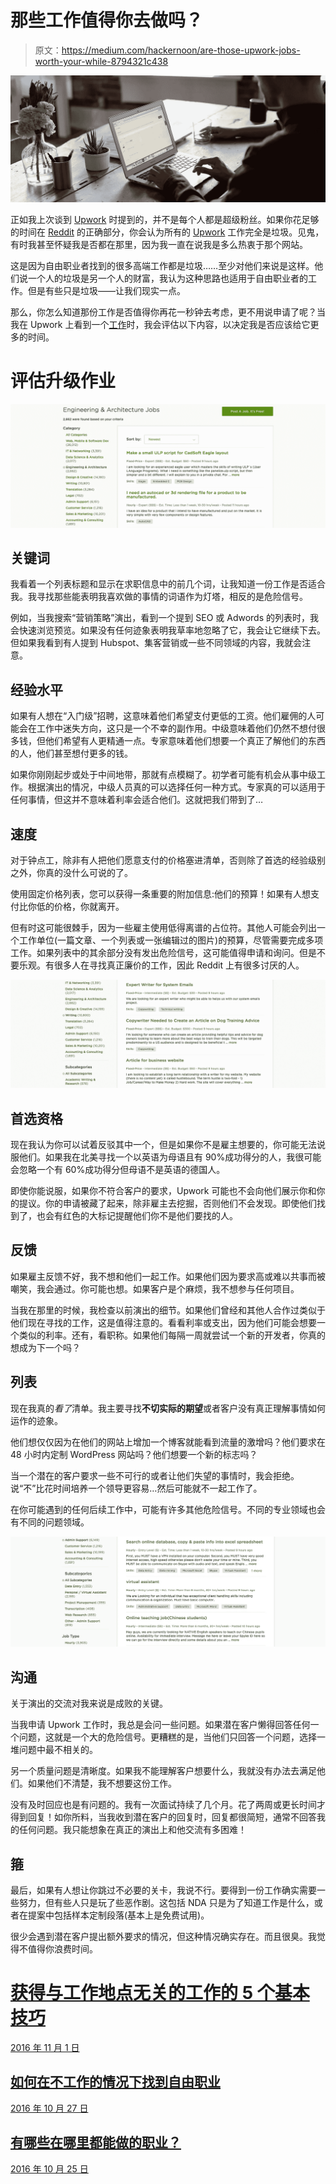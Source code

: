 # 那些工作值得你去做吗？

> 原文：<https://medium.com/hackernoon/are-those-upwork-jobs-worth-your-while-8794321c438>

![](img/adc601719261f2d5608669a9543dcd2e.png)

正如我上次谈到 [Upwork](http://julieewald.com/find-freelance-jobs-without-upwork/) 时提到的，并不是每个人都是超级粉丝。如果你花足够的时间在 [Reddit](https://www.reddit.com/r/Upwork/) 的正确部分，你会认为所有的 [Upwork](https://hackernoon.com/tagged/upwork) 工作完全是垃圾。见鬼，有时我甚至怀疑我是否都在那里，因为我一直在说我是多么热衷于那个网站。

这是因为自由职业者找到的很多高端工作都是垃圾……至少对他们来说是这样。他们说一个人的垃圾是另一个人的财富，我认为这种思路也适用于自由职业者的工作。但是有些只是垃圾——让我们现实一点。

那么，你怎么知道那份工作是否值得你再花一秒钟去考虑，更不用说申请了呢？当我在 Upwork 上看到一个[工作](https://hackernoon.com/tagged/job)时，我会评估以下内容，以决定我是否应该给它更多的时间。

# 评估升级作业

![](img/342219cbca84e9db55458494753a0bbc.png)

## 关键词

我看着一个列表标题和显示在求职信息中的前几个词，让我知道一份工作是否适合我。我寻找那些能表明我喜欢做的事情的词语作为灯塔，相反的是危险信号。

例如，当我搜索“营销策略”演出，看到一个提到 SEO 或 Adwords 的列表时，我会快速浏览预览。如果没有任何迹象表明我草率地忽略了它，我会让它继续下去。但如果我看到有人提到 Hubspot、集客营销或一些不同领域的内容，我就会注意。

## 经验水平

如果有人想在“入门级”招聘，这意味着他们希望支付更低的工资。他们雇佣的人可能会在工作中迷失方向，这只是一个不幸的副作用。中级意味着他们仍然不想付很多钱，但他们希望有人更精通一点。专家意味着他们想要一个真正了解他们的东西的人，他们甚至想付更多的钱。

如果你刚刚起步或处于中间地带，那就有点模糊了。初学者可能有机会从事中级工作。根据演出的情况，中级人员真的可以选择任何一种方式。专家真的可以适用于任何事情，但这并不意味着利率会适合他们。这就把我们带到了…

## 速度

对于钟点工，除非有人把他们愿意支付的价格塞进清单，否则除了首选的经验级别之外，你真的没什么可说的了。

使用固定价格列表，您可以获得一条重要的附加信息:他们的预算！如果有人想支付比你低的价格，你就离开。

但有时这可能很棘手，因为一些雇主使用低得离谱的占位符。其他人可能会列出一个工作单位(一篇文章、一个列表或一张编辑过的图片)的预算，尽管需要完成多项工作。如果列表中的其余部分没有发出危险信号，这可能值得申请和询问。但是不要乐观。有很多人在寻找真正廉价的工作，因此 Reddit 上有很多讨厌的人。

![](img/21b2552f15779082444a83dce7515904.png)

## 首选资格

现在我认为你可以试着反驳其中一个，但是如果你不是雇主想要的，你可能无法说服他们。如果我在北美寻找一个以英语为母语且有 90%成功得分的人，我很可能会忽略一个有 60%成功得分但母语不是英语的德国人。

即使你能说服，如果你不符合客户的要求，Upwork 可能也不会向他们展示你和你的提议。你的申请被藏了起来，除非雇主去挖掘，否则他们不会发现。即使他们找到了，也会有红色的大标记提醒他们你不是他们要找的人。

## 反馈

如果雇主反馈不好，我不想和他们一起工作。如果他们因为要求高或难以共事而被嘲笑，我会通过。你可能也想。如果客户是个麻烦，我不想参与任何项目。

当我在那里的时候，我检查以前演出的细节。如果他们曾经和其他人合作过类似于他们现在寻找的工作，这是值得注意的。看看利率或支出，因为他们可能会想要一个类似的利率。还有，看职称。如果他们每隔一周就尝试一个新的开发者，你真的想成为下一个吗？

## 列表

现在我真的*看了*清单。我主要寻找**不切实际的期望**或者客户没有真正理解事情如何运作的迹象。

他们想仅仅因为在他们的网站上增加一个博客就能看到流量的激增吗？他们要求在 48 小时内定制 WordPress 网站吗？他们想要一个新的标志吗？

当一个潜在的客户要求一些不可行的或者让他们失望的事情时，我会拒绝。说“不”比花时间培养一个领导更容易…然后可能就不一起工作了。

在你可能遇到的任何后续工作中，可能有许多其他危险信号。不同的专业领域也会有不同的问题领域。

![](img/2571d4d6e178f248f38aca220b9db4c2.png)

## 沟通

关于演出的交流对我来说是成败的关键。

当我申请 Upwork 工作时，我总是会问一些问题。如果潜在客户懒得回答任何一个问题，这就是一个大的危险信号。更糟糕的是，当他们只回答一个问题，选择一堆问题中最不相关的。

另一个质量问题是清晰度。如果我不能理解客户想要什么，我就没有办法去满足他们。如果他们不清楚，我不想要这份工作。

没有及时回应也是有问题的。我有一次面试持续了几个月。花了两周或更长时间才得到回复！如你所料，当我收到潜在客户的回复时，回复都很简短，通常不回答我的任何问题。我只能想象在真正的演出上和他交流有多困难！

## 箍

最后，如果有人想让你跳过不必要的关卡，我说不行。要得到一份工作确实需要一些努力，但有些人只是玩了些恶作剧。这包括 NDA 只是为了知道工作是什么，或者在提案中包括样本定制段落(基本上是免费试用)。

很少会遇到潜在客户提出额外要求的情况，但这种情况确实存在。而且很臭。我觉得不值得你浪费时间。

# [获得与工作地点无关的工作的 5 个基本技巧](http://julieewald.com/5-essential-tips-landing-location-independent-jobs/)

[2016 年 11 月 1 日](http://julieewald.com/5-essential-tips-landing-location-independent-jobs/)

## [如何在不工作的情况下找到自由职业](http://julieewald.com/find-freelance-jobs-without-upwork/)

[2016 年 10 月 27 日](http://julieewald.com/find-freelance-jobs-without-upwork/)

## [有哪些在哪里都能做的职业？](http://julieewald.com/careers-you-can-do-anywhere/)

[2016 年 10 月 25 日](http://julieewald.com/careers-you-can-do-anywhere/)